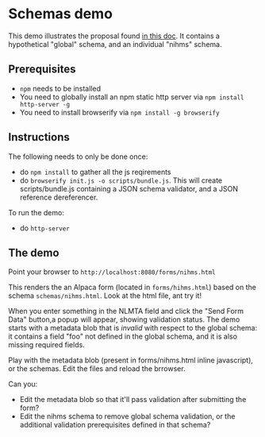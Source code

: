 # Schemas demo

This demo illustrates the proposal found [in this doc](https://docs.google.com/document/d/1sLWGZR4kCvQVGv-TA5x8ny-AxL3ChBYNeFYW1eACsDw/).  It contains a hypothetical "global" schema, and an individual "nihms" schema. 

## Prerequisites

* `npm` needs to be installed
* You need to globally install an npm static http server via `npm install http-server -g`
* You need to install browserify via `npm install -g browserify`

## Instructions

The following needs to only be done once:

* do `npm install` to gather all the js reqirements
* do `browserify init.js -o scripts/bundle.js`.  This will create scripts/bundle.js containing a JSON schema validator, and a JSON reference dereferencer.

To run the demo:

* do `http-server`

## The demo

Point your browser to `http://localhost:8080/forms/nihms.html`

This renders the an Alpaca form (located in `forms/hihms.html`) based on the schema `schemas/nihms.html`.  Look at the html file, ant try it!

When you enter something in the NLMTA field and click the "Send Form Data" button,a popup will appear, showing validation status.  The demo starts with a metadata blob that is *invalid* with respect to the global schema:  it contains a field "foo" not defined in the global schema, and it is also missing required fields.

Play with the metadata blob (present in forms/nihms.html inline javascript), or the schemas.  Edit the files and reload the brrowser.

Can you:

* Edit the metadata blob so that it'll pass validation after submitting the form?
* Edit the nihms schema to remove global schema validation, or the additional validation prerequisites defined in that schema?
